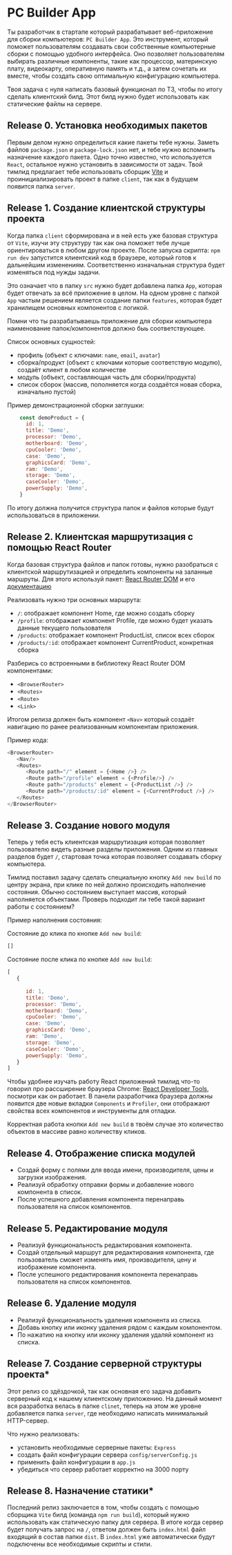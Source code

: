 # PC Builder App

Ты разработчик в стартапе который разрабатывает веб-приложение для сборки компьютеров: `PC Builder App`. 
Это инструмент, который поможет пользователям создавать свои собственные компьютерные сборки с помощью удобного интерфейса. Оно позволяет пользователям выбирать различные компоненты, такие как процессор, материнскую плату, видеокарту, оперативную память и т.д., а затем сочетать их вместе, чтобы создать свою оптимальную конфигурацию компьютера. 

Твоя задача с нуля написать базовый функционал по ТЗ, чтобы по итогу сделать клиентский билд. 
Этот билд нужно будет использовать как статические файлы на сервере.

## Release 0. Установка необходимых пакетов

Первым делом нужно определиться какие пакеты тебе нужны. Заметь файлов `package.json` и `package-lock.json` нет, и тебе нужно вспомнить назначение каждого пакета. Одно точно известно, что используется `React`, остальное нужно установить в зависимости от задач. Твой тимлид предлагает тебе использовать сборщик [Vite](https://vitejs.dev/) и проинициализировать проект в папке `client`, так как в будущем появится папка `server`.

## Release 1. Создание клиентской структуры проекта

Когда папка `client` сформирована и в ней есть уже базовая структура от `Vite`, изучи эту структуру так как она поможет тебе лучше ориентироваться  в любом другом проекте. После запуска скрипта: `npm run dev` запустится клиентский код в браузере, который готов к дальнейшим изменениям.
Соответственно изначальная структура будет изменяться под нужды задачи. 

Это означает что в папку `src` нужно будет добавлена папка `App`, которая будет отвечать за всё приложение в целом. На одном уровне c папкой `App` частым решением является создание папки `features`, которая будет хранилищем основных компонентов с логикой.

Помни что ты разрабатываешь приложение для сборки компьютера наименование папок/компонентов должно быь соответствующее.

Список основных сущностей:
- профиль (объект с ключами: `name`, `email`, `avatar`)
- сборка/продукт (объект с ключами которые соответствую модулю), создаёт клиент в любом количестве
- модуль (объект, составляющая часть для сборки/продукта)
- список сборок (массив, пополняется когда создаётся новая сборка, изначально пустой)

Пример демонстрационной сборки заглушки:
```javascript
    const demoProduct = {
      id: 1,
      title: 'Demo', 
      processor: 'Demo', 
      motherboard: 'Demo',
      cpuCooler: 'Demo',
      case: 'Demo',
      graphicsCard: 'Demo',
      ram: 'Demo', 
      storage: 'Demo',
      caseCooler: 'Demo',
      powerSupply: 'Demo',
    }
```

По итогу должна получится структура папок и файлов которые будут использоваться в приложении.

## Release 2. Клиентская маршрутизация с помощью React Router

Когда базовая структура файлов и папок готовы, нужно разобраться с клиентской маршрутизацией и определить компоненты на заланные маршруты. Для этого используй пакет: [React Router DOM](https://www.npmjs.com/package/react-router-dom) и его [документацию](https://reactrouter.com/en/main)

Реализовать нужно три основных маршрута:
- `/`: отображает компонент Home, где можно создать сборку
- `/profile`: отображает компонент Profile, где можно будет указать данные текущего пользователя
- `/products`: отображает компонент ProductList, список всех сборок
- `/products/:id`: отображает компонент CurrentProduct, конкретная сборка

Разберись со встроенными в библиотеку React Router DOM компонентами:

- `<BrowserRouter>`
- `<Routes>`
- `<Route>`
- `<Link>`

Итогом релиза должен быть компонент `<Nav>` который создаёт навигацию по ранее реализованным компонентам приложения.

Пример кода:

```javascript
<BrowserRouter>
   <Nav/>
   <Routes>
      <Route path="/" element = {<Home />} />
      <Route path="/profile" element = {<Profile/>} />
      <Route path="/products" element = {<ProductList />} />
      <Route path="/products/:id" element = {<CurrentProduct />} />
   </Routes>      
</BrowserRouter>
```

## Release 3. Создание нового модуля

Теперь у тебя есть клиентская маршрутизация которая позволяет пользователю видеть разные разделы приложения.
Одним из главных разделов будет `/`, стартовая точка которая позволяет создавать сборку компьютера.

Тимлид поставил задачу сделать специальную кнопку `Add new build` по центру экрана, при клике по ней должно происходить наполнение состояния. Обычно состоянием выступает массив, который наполняется объектами. Проверь подходит ли тебе такой вариант работы с состоянием?

Пример наполнения состояния:

Состояние до клика по кнопке `Add new build`: 
```javascript
[]
```

Состояние после клика по кнопке `Add new build`: 
```javascript
[
   {
   
      id: 1,
      title: 'Demo', 
      processor: 'Demo', 
      motherboard: 'Demo',
      cpuCooler: 'Demo',
      case: 'Demo',
      graphicsCard: 'Demo',
      ram: 'Demo', 
      storage: 'Demo',
      caseCooler: 'Demo',
      powerSupply: 'Demo',
   }
]
```

Чтобы удобнее изучать работу React приложений тимлид что-то говорил про рассширение браузера Chrome: [React Developer Tools](https://chromewebstore.google.com/detail/fmkadmapgofadopljbjfkapdkoienihi), посмотри как он работает. 
В панели разработчика браузера должны появится две новые вкладки `Components` и `Profiler`, они отображают свойства всех компонентов и инструменты для отладки.

Корректная работа кнопки `Add new build` в твоём случае это количество объектов в массиве равно количеству кликов.

## Release 4. Отображение списка модулей

- Создай форму с полями для ввода имени, производителя, цены и загрузки изображения.
- Реализуй обработку отправки формы и добавление нового компонента в список.
- После успешного добавления компонента перенаправь пользователя на список компонентов.

## Release 5. Редактирование модуля

- Реализуй функциональность редактирования компонента.
- Создай отдельный маршрут для редактирования компонента, где пользователь сможет изменять имя, производителя, цену и изображение компонента.
- После успешного редактирования компонента перенаправь пользователя на список компонентов.

## Release 6. Удаление модуля  

- Реализуй функциональность удаления компонента из списка.
- Добавь кнопку или иконку удаления рядом с каждым компонентом.
- По нажатию на кнопку или иконку удаления удаляй компонент из списка.

## Release 7. Создание серверной структуры проекта*

Этот релиз со здёздочкой, так как основная его задача добавить серверный код к нашему клиентскому приложению. На данный момент вся разработка велась в папке `clinet`, теперь на этом же уровне добавляется папка `server`, где необходимо написать минимальный HTTP-сервер.

Что нужно реализовать:
- установить необходимые серверные пакеты: `Express`
- создать файл конфигурации сервера `config/serverConfig.js`
- применить файл конфигурации в `app.js`
- убедиться что сервер работает корректно на 3000 порту

## Release 8. Назначение статики*

Последний релиз заключается в том, чтобы создать с помощью сборщика `Vite` билд (команда `npm run build`), который нужно использовать как статическую папку для сервера. 
В итоге когда сервер будет получать запрос на `/`, ответом должен быть `index.html` файл входящий в состав папки `dist`. В `index.html` уже автоматически будут подключены все необходимые скрипты и стили. 